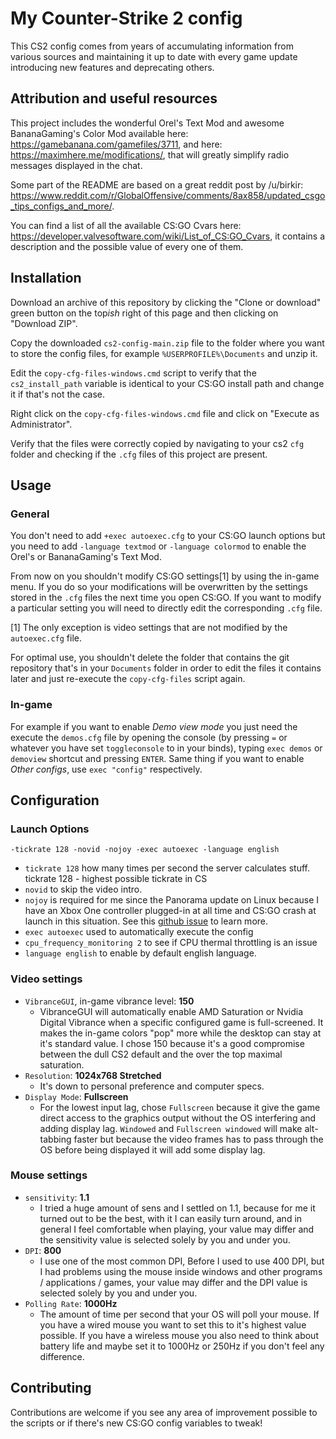 # My Counter-Strike 2 config

This CS2 config comes from years of accumulating information from various sources and maintaining it up to date with every game update introducing new features and deprecating others.

## Attribution and useful resources

This project includes the wonderful Orel's Text Mod and awesome BananaGaming's Color Mod available here: <https://gamebanana.com/gamefiles/3711>, and here: <https://maximhere.me/modifications/>, that will greatly simplify radio messages displayed in the chat.

Some part of the README are based on a great reddit post by /u/birkir: <https://www.reddit.com/r/GlobalOffensive/comments/8ax858/updated_csgo_tips_configs_and_more/>.

You can find a list of all the available CS:GO Cvars here: <https://developer.valvesoftware.com/wiki/List_of_CS:GO_Cvars>, it contains a description and the possible value of every one of them.

## Installation

Download an archive of this repository by clicking the "Clone or download" green button on the top*ish* right of this page and then clicking on "Download ZIP".

Copy the downloaded `cs2-config-main.zip` file to the folder where you want to store the config files, for example `%USERPROFILE%\Documents` and unzip it.

Edit the `copy-cfg-files-windows.cmd` script to verify that the `cs2_install_path` variable is identical to your CS:GO install path and change it if that's not the case.

Right click on the `copy-cfg-files-windows.cmd` file and click on "Execute as Administrator".

Verify that the files were correctly copied by navigating to your cs2 `cfg` folder and checking if the `.cfg` files of this project are present.

## Usage

### General

You don't need to add `+exec autoexec.cfg` to your CS:GO launch options but you need to add `-language textmod` or `-language colormod` to enable the Orel's or BananaGaming's Text Mod.

From now on you shouldn't modify CS:GO settings[1] by using the in-game menu. If you do so your modifications will be overwritten by the settings stored in the `.cfg` files the next time you open CS:GO. If you want to modify a particular setting you will need to directly edit the corresponding `.cfg` file.

[1] The only exception is video settings that are not modified by the `autoexec.cfg` file.

For optimal use, you shouldn't delete the folder that contains the git repository that's in your `Documents` folder in order to edit the files it contains later and just re-execute the `copy-cfg-files` script again.

### In-game

For example if you want to enable *Demo view mode* you just need the execute the `demos.cfg` file by opening the console (by pressing `=` or whatever you have set `toggleconsole` to in your binds), typing `exec demos` or `demoview` shortcut and pressing `ENTER`. Same thing if you want to enable *Other configs*, use `exec "config"` respectively.

## Configuration

### Launch Options

`-tickrate 128 -novid -nojoy -exec autoexec -language english`

- `tickrate 128` how many times per second the server calculates stuff. tickrate 128 - highest possible tickrate in CS
- `novid` to skip the video intro.
- `nojoy` is required for me since the Panorama update on Linux because I have an Xbox One controller plugged-in at all time and CS:GO crash at launch in this situation. See this [github issue](https://github.com/ValveSoftware/csgo-osx-linux/issues/1801) to learn more.
- `exec autoexec` used to automatically execute the config
- `cpu_frequency_monitoring 2` to see if CPU thermal throttling is an issue
- `language english` to enable by default english language.

### Video settings

- `VibranceGUI`, in-game vibrance level: **150**
  - VibranceGUI will automatically enable AMD Saturation or Nvidia Digital Vibrance when a specific configured game is full-screened. It makes the in-game colors "pop" more while the desktop can stay at it's standard value. I chose 150 because it's a good compromise between the dull CS2 default and the over the top maximal saturation.
- `Resolution`: **1024x768 Stretched**
  - It's down to personal preference and computer specs.
- `Display Mode`: **Fullscreen**
  - For the lowest input lag, chose `Fullscreen` because it give the game direct access to the graphics output without the OS interfering and adding display lag. `Windowed` and `Fullscreen windowed` will make alt-tabbing faster but because the video frames has to pass through the OS before being displayed it will add some display lag.

### Mouse settings

- `sensitivity`:  **1.1**
  - I tried a huge amount of sens and I settled on 1.1, because for me it turned out to be the best, with it I can easily turn around, and in general I feel comfortable when playing, your value may differ and the sensitivity value is selected solely by you and under you.
- `DPI`: **800**
  - I use one of the most common DPI, Before I used to use 400 DPI, but I had problems using the mouse inside windows and other programs / applications / games, your value may differ and the DPI value is selected solely by you and under you.
- `Polling Rate`: **1000Hz**
  - The amount of time per second that your OS will poll your mouse. If you have a wired mouse you want to set this to it's highest value possible. If you have a wireless mouse you also need to think about battery life and maybe set it to 1000Hz or 250Hz if you don't feel any difference.

## Contributing

Contributions are welcome if you see any area of improvement possible to the scripts or if there's new CS:GO config variables to tweak!

